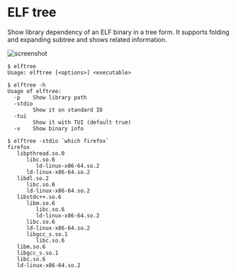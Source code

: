 # ELF tree

Show library dependency of an ELF binary in a tree form.  It supports
folding and expanding subtree and shows related information.

![screenshot](https://github.com/namhyung/elftree/screenshot.png)

    $ elftree
    Usage: elftree [<options>] <executable>

    $ elftree -h
    Usage of elftree:
      -p	Show library path
      -stdio
        	Show it on standard IO
      -tui
         	Show it with TUI (default true)
      -v	Show binary info

    $ elftree -stdio `which firefox`
    firefox
       libpthread.so.0
          libc.so.6
             ld-linux-x86-64.so.2
          ld-linux-x86-64.so.2
       libdl.so.2
          libc.so.6
          ld-linux-x86-64.so.2
       libstdc++.so.6
          libm.so.6
             libc.so.6
             ld-linux-x86-64.so.2
          libc.so.6
          ld-linux-x86-64.so.2
          libgcc_s.so.1
             libc.so.6
       libm.so.6
       libgcc_s.so.1
       libc.so.6
       ld-linux-x86-64.so.2
